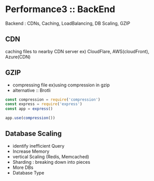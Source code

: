 # Performance3 :: BackEnd

Backend : CDNs, Caching, LoadBalancing, DB Scaling, GZIP

## CDN 

caching files to nearby CDN server ex) CloudFlare, AWS(cloudFront), Azure(CDN)

## GZIP 

- compressing file ex)using compression in gzip
- alternative :: Brotli

```javascript
const compression = require('compression')
const express = require('express')
const app = express()

app.use(compression())
```

## Database Scaling

- identify inefficient Query
- Increase Memory
- vertical Scaling (Redis, Memcached)
- Sharding : breaking down into pieces
- More DBs
- Database Type

